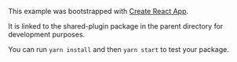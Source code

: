 This example was bootstrapped with [Create React App](https://github.com/facebook/create-react-app).

It is linked to the shared-plugin package in the parent directory for development purposes.

You can run `yarn install` and then `yarn start` to test your package.
